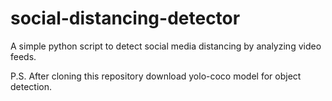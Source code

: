 # social-distancing-detector

A simple python script to detect social media distancing by analyzing video feeds.

P.S. After cloning this repository download yolo-coco model for object detection.
